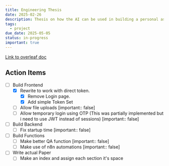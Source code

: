 ```yaml
---
title: Engineering Thesis
date: 2025-02-26
description: Thesis on how the AI can be used in building a personal assistant
tags:
  - project
due_date: 2025-05-05
status: in-progress
important: true
---
```

[Link to overleaf doc](https://www.overleaf.com/project/67700d7144fd0bf691e02b75)

## Action Items

- [ ] Build Frontend
    - [x] Rewrite to work with direct token.
        - [x] Remove Login page.
        - [x] Add simple Token Set
    - [ ] Allow file uploads [important:: false]
    - [ ] Allow temporary login using OTP (This was partially implemented but i need to use JWT instead of sessions) [important:: false]
- [ ] Build Backend
    - [ ] Fix startup time [important:: false]
- [ ] Build Functions
    - [ ] Make better QA function [important:: false]
    - [ ] Make use of n8n automations [important:: false]
- [ ] Write actual Paper
    - [ ] Make an index and assign each section it's space
